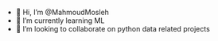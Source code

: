 - 👋 Hi, I’m @MahmoudMosleh
- 🌱 I’m currently learning ML
- 💞️ I’m looking to collaborate on python data related projects

<!---
MahmoudMosleh/MahmoudMosleh is a ✨ special ✨ repository because its `README.md` (this file) appears on your GitHub profile.
You can click the Preview link to take a look at your changes.
--->
